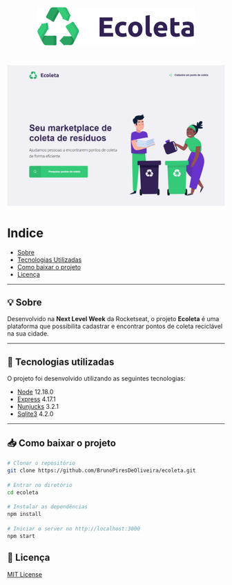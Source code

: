 <h1 align="center">
    <img src="public/assets/logo.svg" alt="Logo da Ecoleta">
</h1>

<h1>
    <img src="public/assets/apresentacao.gif">
</h1>

# Indice
- [Sobre](#-sobre)
- [Tecnologias Utilizadas](#-tecnologias-utilizadas)
- [Como baixar o projeto](#-como-baixar-o-projeto)
- [Licença](#-licença)

---

## 💡 Sobre
Desenvolvido na **Next Level Week** da Rocketseat, o projeto **Ecoleta** é uma plataforma que possibilita cadastrar e encontrar pontos de coleta reciclável na sua cidade.

---

## 🚀 Tecnologias utilizadas
O projeto foi desenvolvido utilizando as seguintes tecnologias:

- [Node](https://nodejs.org/en/) 12.18.0
- [Express](https://expressjs.com/pt-br/) 4.17.1
- [Nunjucks](https://mozilla.github.io/nunjucks/) 3.2.1
- [Sqlite3](https://www.sqlite.org/version3.html) 4.2.0

---

## 📥 Como baixar o projeto
```bash
# Clonar o repositório
git clone https://github.com/BrunoPiresDeOliveira/ecoleta.git

# Entrar no diretório
cd ecoleta

# Instalar as dependências
npm install

# Iniciar o server no http://localhost:3000
npm start
```

## 📝 Licença
[MIT License](/LICENSE)